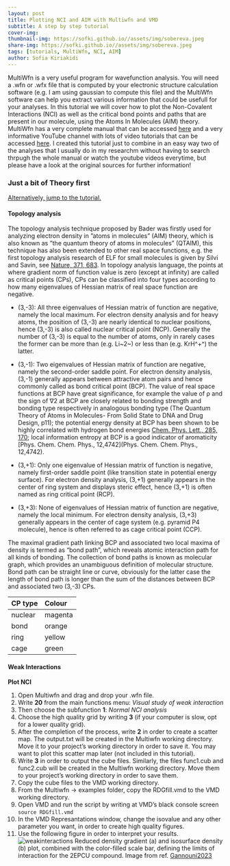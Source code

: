 ```yaml
---
layout: post
title: Plotting NCI and AIM with Multiwfn and VMD
subtitle: A step by step tutorial
cover-img: 
thumbnail-img: https://sofki.github.io//assets/img/sobereva.jpeg
share-img: https://sofki.github.io//assets/img/sobereva.jpeg
tags: [tutorials, MultiWfn, NCI, AIM]
author: Sofia Kiriakidi
---
```


MultiWfn is a very useful program for wavefunction analysis. You will need a .wfn or .wfx file that is computed by your electronic structure calculation software (e.g. I am using gaussian to compute this file) and the MultiWfn software can help you extract various information that could be usefull for your analyses. In this tutorial we will cover how to plot the Non-Covalent Interactions (NCI) as well as the critical bond points and paths that are present in our molecule, using the Atoms In Molecules (AIM) theory. MultiWfn has a very complete manual that can be accessed [here](http://sobereva.com/multiwfn/misc/Multiwfn_3.8_dev.pdf) and a very informative YouTube channel with lots of video tutorials that can be accessed [here](https://www.youtube.com/@sobereva). I created this tutorial just to combine in an easy way two of the analyses that I usually do in my researchm without having to search thrpugh the whole manual or watch the youtube videos everytime, but please have a look at the original sources for further information!

### Just a bit of Theory first ###
[Alternatively, jump to the tutorial.](#weak-interactions)
#### Topology analysis ####

The topology analysis technique proposed by Bader was firstly used for analyzing electron density in ”atoms in molecules” (AIM) theory, which is also known as ”the quantum theory of atoms in molecules” (QTAIM), this technique has also been extended to other real space functions, e.g. the first topology analysis research of ELF for small molecules is given by Silvi and Savin, see [Nature, 371, 683](https://www.nature.com/articles/371683a0). In topology analysis language, the points at where gradient norm of function value is zero (except at infinity) are called as critical points (CPs), CPs can be classified into four types according to how many eigenvalues of Hessian matrix of real space function are negative.

* (3,-3): All three eigenvalues of Hessian matrix of function are negative, namely the local maximum. For electron density analysis and for heavy atoms, the position of (3,-3) are nearly identical to nuclear positions, hence (3,-3) is also called nuclear critical point (NCP). Generally the number of (3,-3) is equal to the number of atoms, only in rarely cases the former can be more than (e.g. Li~2~) or less than (e.g. KrH^+^) the latter.

* (3,-1): Two eigenvalues of Hessian matrix of function are negative, namely the second-order saddle point. For electron density analysis, (3,-1) generally appears between attractive atom pairs and hence commonly called as bond critical point (BCP). The value of real space functions at BCP have great significance, for example the value of ρ and the sign of ∇2 at BCP are closely related to bonding strength and bonding type respectively in
analogous bonding type (The Quantum Theory of Atoms in Molecules- From Solid State to DNA and Drug Design, p11); the potential energy density at BCP has been shown to be highly correlated with hydrogen bond energies [Chem. Phys. Lett., 285, 170](https://www.sciencedirect.com/science/article/pii/S0009261499000718); local information entropy at BCP is a good indicator of aromaticity [Phys. Chem. Chem. Phys., 12,4742](Phys. Chem. Chem. Phys., 12,4742).

* (3,+1): Only one eigenvalue of Hessian matrix of function is negative, namely first-order saddle point (like transition state in potential energy surface). For electron density analysis, (3,+1) generally appears in the
center of ring system and displays steric effect, hence (3,+1) is often named as ring critical point (RCP).

* (3,+3): None of eigenvalues of Hessian matrix of function are negative, namely the local minimum. For electron density analysis, (3,+3) generally appears in the center of cage system (e.g. pyramid P4 molecule), hence is
often referred to as cage critical point (CCP).

The maximal gradient path linking BCP and associated two local maxima of density is termed as “bond path”, which reveals atomic interaction path for all kinds of bonding. The collection of bond paths is known as molecular graph, which provides an unambiguous definition of molecular structure. Bond path can be straight line or curve, obviously for the latter case the length of bond
path is longer than the sum of the distances between BCP and associated two (3,-3) CPs.

| CP type | Colour | 
| :------ |:--- |
| nuclear | magenta | 
| bond | orange | 
| ring | yellow |
| cage | green | 

#### Weak Interactions ####

**Plot NCI**

1. Open Multiwfn and drag and drop your .wfn file.   
2. Write **20** from the main functions menu: *Visual study of weak interaction*
3. Then choose the subfunction **1**: *Normal NCI analysis*
4. Choose the high quality grid by writing **3** (if your computer is slow, opt for a lower quality grid).
5. After the completion of the process, write **2** in order to create a scatter map. The output.txt will be created in the Multiwfn working directory. Move it to your project’s working directory in order to save it. You may want to plot this scatter map later (not included in this tutorial).
6. Write **3** in order to output the cube files. Similarly, the files func1.cub and func2.cub will be created in the Multiwfn working directory. Move them to your project’s working directory in order to save them.
7. Copy the cube files to the VMD working directory.
8. From the Multiwfn → examples folder, copy the RDGfill.vmd to the VMD working directory.
9. Open VMD and run the script by writing at VMD’s black console screen        
          ```
           source RDGfill.vmd
          ```
10. In the VMD Represantations window, change the isovalue and any other parameter you want, in order to create high quality figures. 
11. Use the following figure in order to interpret your results.
  ![weakinteractions](https://sofki.github.io/assets/img/weak.jpeg)
Reduced density gradient (a) and isosurface density (b) plot, combined with the color-filled scale bar, defining the limits of interaction for the 2EPCU compound. Image from ref. [Gannouni2023](https://pubs.acs.org/doi/full/10.1021/acsomega.2c07389)
